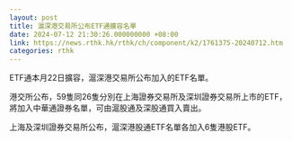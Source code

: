 ```yaml
---
layout: post
title: 滬深港交易所公布ETF通擴容名單
date: 2024-07-12 21:30:26.000000000 +08:00
link: https://news.rthk.hk/rthk/ch/component/k2/1761375-20240712.htm
categories: rthk
---
```


ETF通本月22日擴容，滬深港交易所公布加入的ETF名單。

港交所公布，59隻同26隻分別在上海證券交易所及深圳證券交易所上市的ETF，將加入中華通證券名單，可由滬股通及深股通買入賣出。

上海及深圳證券交易所公布，滬深港股通ETF名單各加入6隻港股ETF。
